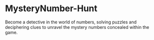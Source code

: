 # MysteryNumber-Hunt
 Become a detective in the world of numbers, solving puzzles and deciphering clues to unravel the mystery numbers concealed within the game.
